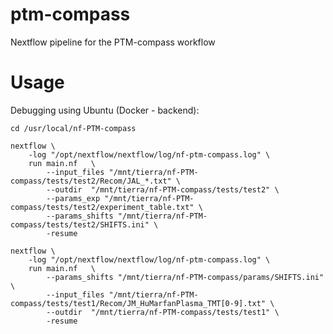 # ptm-compass
Nextflow pipeline for the PTM-compass workflow


# Usage
Debugging using Ubuntu (Docker - backend):
```
cd /usr/local/nf-PTM-compass

nextflow \
    -log "/opt/nextflow/nextflow/log/nf-ptm-compass.log" \
    run main.nf   \
        --input_files "/mnt/tierra/nf-PTM-compass/tests/test2/Recom/JAL_*.txt" \
        --outdir  "/mnt/tierra/nf-PTM-compass/tests/test2" \
        --params_exp "/mnt/tierra/nf-PTM-compass/tests/test2/experiment_table.txt" \
        --params_shifts "/mnt/tierra/nf-PTM-compass/tests/test2/SHIFTS.ini" \
        -resume
        
nextflow \
    -log "/opt/nextflow/nextflow/log/nf-ptm-compass.log" \
    run main.nf   \
        --params_shifts "/mnt/tierra/nf-PTM-compass/params/SHIFTS.ini" \
        --input_files "/mnt/tierra/nf-PTM-compass/tests/test1/Recom/JM_HuMarfanPlasma_TMT[0-9].txt" \
        --outdir  "/mnt/tierra/nf-PTM-compass/tests/test1" \
        -resume
```





<!--

# iSanXoT workflow for PTMs

Hola, usa la Z que sale de qfq2qfqall, o sea q2all, que es simplemente Zq, para la comparativa.

Es mucho más sencillo que eso. Yo lo definiría así:
-workflow normal: 
scan2pdm           (scan a peptidoforma) 
pdm2pgm           (agrupamiento de pdm para evitar dilución) sin varianza, solo agrupar
pgm2p                  (cambios en peptidoformas dentro de cada peptido) 
p2qf                       (digestión parcial) 
qf2q                       (cambios zonales) 
q2all                      (cambios de proteínas)

-integraciones “extra” (no sé por qué se hacen de rutina, se pierde mucho tiempo, yo sólo las haría si hicieran falta en un momento dado):

pgm2pgmq         (serviría para ver directamente cambios sin etapas intermedias) 
pgm2pgmqf       (no le veo ninguna utilidad)
p2pq                      (peptido a proteína, sin pasar por qf… ) 

y aquí echo en falta pdm2pdmq, que es lo que haríamos con el wf antiguo, y vendría bien para comparar.

 -->

